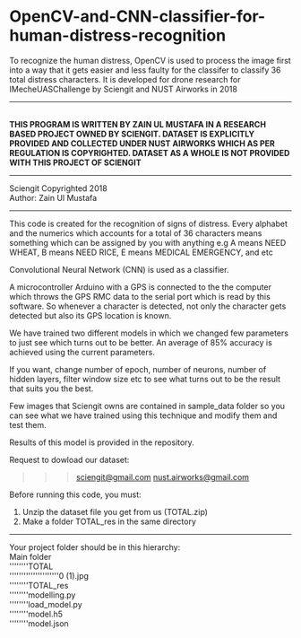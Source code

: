 # OpenCV-and-CNN-classifier-for-human-distress-recognition
To recognize the human distress, OpenCV is used to process the image first into a way that it gets easier and less faulty for the classifer to classify 36 total distress characters. It is developed for drone research for IMecheUASChallenge by Sciengit and NUST Airworks in 2018

<hr>
<br>
<b>THIS PROGRAM IS WRITTEN BY ZAIN UL MUSTAFA IN A RESEARCH BASED PROJECT
OWNED BY SCIENGIT. DATASET IS EXPLICITLY PROVIDED AND COLLECTED UNDER
NUST AIRWORKS WHICH AS PER REGULATION IS COPYRIGHTED. DATASET AS A WHOLE
IS NOT PROVIDED WITH THIS PROJECT OF SCIENGIT</b>

<hr>
Sciengit Copyrighted 2018
<br>
Author: Zain Ul Mustafa
<hr>

This code is created for the recognition of signs of distress. Every alphabet and the numerics which 
accounts for a total of 36 characters means something which can be assigned by you with anything
e.g A means NEED WHEAT, B means NEED RICE, E means MEDICAL EMERGENCY, and etc 

Convolutional Neural Network (CNN) is used as a classifier.

A microcontroller Arduino with a GPS is connected to the the computer which throws the GPS RMC data
to the serial port which is read by this software. So whenever a character is detected, not only
the character gets detected but also its GPS location is known.

We have trained two different models in which we changed few parameters to just see 
which turns out to be better. An average of 85% accuracy is achieved using the current
parameters.

If you want, change number of epoch, number of neurons, number of hidden layers, 
filter window size etc to see what turns out to be the result that suits you the best.

Few images that Sciengit owns are contained in sample_data folder
so you can see what we have trained using this technique and modify them and test them.

Results of this model is provided in the repository.

Request to dowload our dataset: 
>>> sciengit@gmail.com
>>> nust.airworks@gmail.com

Before running this code, you must:
1) Unzip the dataset file you get from us (TOTAL.zip)
2) Make a folder TOTAL_res in the same directory

<hr>
Your project folder should be in this hierarchy:
<br>
Main folder
<br>
''''''''TOTAL
<br>
'''''''''''''''''''''0 (1).jpg
<br>
''''''''TOTAL_res
<br>
''''''''modelling.py
<br>
''''''''load_model.py
<br>
''''''''model.h5
<br>
''''''''model.json
